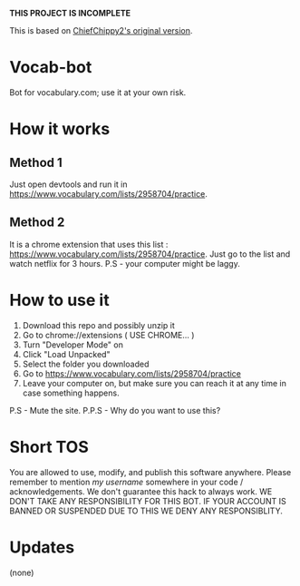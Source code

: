 __THIS PROJECT IS INCOMPLETE__

This is based on [ChiefChippy2's original version](https://github.com/ChiefChippy2/Vocab-bot).
# Vocab-bot
Bot for vocabulary.com; use it at your own risk.
# How it works
## Method 1
Just open devtools and run it in https://www.vocabulary.com/lists/2958704/practice.
## Method 2
It is a chrome extension that uses this list : https://www.vocabulary.com/lists/2958704/practice.
Just go to the list and watch netflix for 3 hours.
P.S - your computer might be laggy.
# How to use it
1. Download this repo and possibly unzip it
2. Go to chrome://extensions ( USE CHROME... )
3. Turn "Developer Mode" on
4. Click "Load Unpacked"
5. Select the folder you downloaded
6. Go to https://www.vocabulary.com/lists/2958704/practice
7. Leave your computer on, but make sure you can reach it at any time in case something happens.

P.S - Mute the site.
P.P.S - Why do you want to use this? 

# Short TOS
You are allowed to use, modify, and publish this software anywhere. Please remember to mention *my username* somewhere in your code / acknowledgements. We don't guarantee this hack to always work.
WE DON'T TAKE ANY RESPONSIBILITY FOR THIS BOT. IF YOUR ACCOUNT IS BANNED OR SUSPENDED DUE TO THIS WE DENY ANY RESPONSIBLITY.
# Updates
(none)
